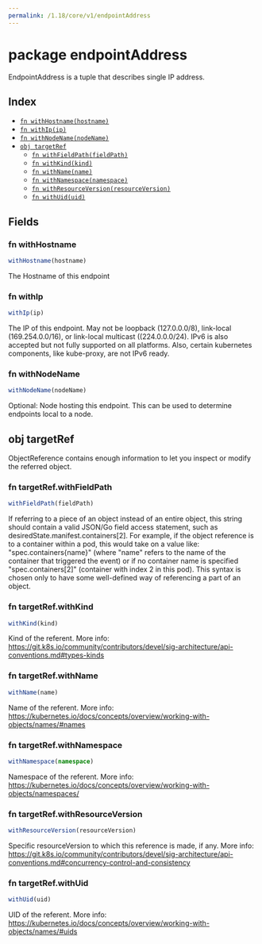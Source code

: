 ```yaml
---
permalink: /1.18/core/v1/endpointAddress
---
```


# package endpointAddress

EndpointAddress is a tuple that describes single IP address.

## Index

* [`fn withHostname(hostname)`](#fn-withhostname)
* [`fn withIp(ip)`](#fn-withip)
* [`fn withNodeName(nodeName)`](#fn-withnodename)
* [`obj targetRef`](#obj-targetref)
  * [`fn withFieldPath(fieldPath)`](#fn-targetrefwithfieldpath)
  * [`fn withKind(kind)`](#fn-targetrefwithkind)
  * [`fn withName(name)`](#fn-targetrefwithname)
  * [`fn withNamespace(namespace)`](#fn-targetrefwithnamespace)
  * [`fn withResourceVersion(resourceVersion)`](#fn-targetrefwithresourceversion)
  * [`fn withUid(uid)`](#fn-targetrefwithuid)

## Fields

### fn withHostname

```ts
withHostname(hostname)
```

The Hostname of this endpoint

### fn withIp

```ts
withIp(ip)
```

The IP of this endpoint. May not be loopback (127.0.0.0/8), link-local (169.254.0.0/16), or link-local multicast ((224.0.0.0/24). IPv6 is also accepted but not fully supported on all platforms. Also, certain kubernetes components, like kube-proxy, are not IPv6 ready.

### fn withNodeName

```ts
withNodeName(nodeName)
```

Optional: Node hosting this endpoint. This can be used to determine endpoints local to a node.

## obj targetRef

ObjectReference contains enough information to let you inspect or modify the referred object.

### fn targetRef.withFieldPath

```ts
withFieldPath(fieldPath)
```

If referring to a piece of an object instead of an entire object, this string should contain a valid JSON/Go field access statement, such as desiredState.manifest.containers[2]. For example, if the object reference is to a container within a pod, this would take on a value like: "spec.containers{name}" (where "name" refers to the name of the container that triggered the event) or if no container name is specified "spec.containers[2]" (container with index 2 in this pod). This syntax is chosen only to have some well-defined way of referencing a part of an object.

### fn targetRef.withKind

```ts
withKind(kind)
```

Kind of the referent. More info: https://git.k8s.io/community/contributors/devel/sig-architecture/api-conventions.md#types-kinds

### fn targetRef.withName

```ts
withName(name)
```

Name of the referent. More info: https://kubernetes.io/docs/concepts/overview/working-with-objects/names/#names

### fn targetRef.withNamespace

```ts
withNamespace(namespace)
```

Namespace of the referent. More info: https://kubernetes.io/docs/concepts/overview/working-with-objects/namespaces/

### fn targetRef.withResourceVersion

```ts
withResourceVersion(resourceVersion)
```

Specific resourceVersion to which this reference is made, if any. More info: https://git.k8s.io/community/contributors/devel/sig-architecture/api-conventions.md#concurrency-control-and-consistency

### fn targetRef.withUid

```ts
withUid(uid)
```

UID of the referent. More info: https://kubernetes.io/docs/concepts/overview/working-with-objects/names/#uids